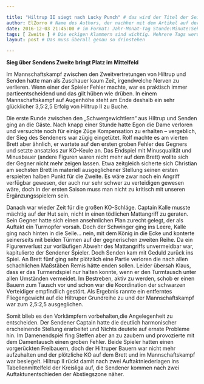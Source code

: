 ```yaml
---

title: "Hiltrup II siegt nach Lucky Punch" # das wird der Titel der Seite, am besten in Anführungszeichen (z.B. wenn er Sonderzeichen enthält)
author: ElZorro # Name des Authors, der nachher mit dem Artikel auf der Seite angezeigt wird; das ist unabhängig vom github-Benutzernamen
date: 2016-12-03 21:45:00 # im Format: Jahr-Monat-Tag Stunde:Minute:Sekunde, die Uhrzeit ist optional
tags: [ Zweite ] # Die eckigen Klammern sind wichtig. Mehrere Tags werden durch Kommas separiert
layout: post # Das muss überall genau so drinstehen

---
```

**Sieg über Sendens Zweite bringt Platz im Mittelfeld** 

Im Mannschaftskampf zwischen den Zweitvertretungen von Hiltrup und Senden hatte man als Zuschauer kaum Zeit, irgendwelche Nerven zu verlieren. Wenn einer der Spieler Fehler machte, war es praktisch immer partieentscheidend und das gilt hüben wie drüben. In einem Mannschaftskampf auf Augenhöhe steht am Ende deshalb ein sehr glücklicher 3,5:2,5 Erfolg von Hiltrup II zu Buche.
<!-- continue -->
Die erste Runde zwischen den „Schwergewichtlern“ aus Hiltrup und Senden ging an die Gäste. Nach knapp einer Stunde hatte Egon die Dame verloren und versuchte noch für einige Züge Kompensation zu erhalten – vergeblich, der Sieg des Sendeners war zügig eingetütet. Rolf machte es am vierten Brett aber ähnlich, er wartete auf den ersten groben Fehler des Gegners und setzte ansatzlos zur KO-Keule an. Das Endspiel mit Minusqualität und Minusbauer (andere Figuren waren nicht mehr auf dem Brett) wollte sich der Gegner nicht mehr zeigen lassen. Etwa zeitgleich sicherte sich Christian am sechsten Brett in materiell ausgeglichener Stellung seinen ersten erspielten halben Punkt für die Zweite. Es wäre zwar noch ein Angriff verfügbar gewesen, der auch nur sehr schwer zu verteidigen gewesen wäre, doch in der ersten Saison muss man nicht zu kritisch mit unseren Ergänzungsspielern sein.

Danach war wieder Zeit für die großen KO-Schläge. Captain Kalle musste mächtig auf der Hut sein, nicht in einen tödlichen Mattangriff zu geraten. Sein Gegner hatte sich einen ansehnlichen Plan zurecht gelegt, der als Auftakt ein Turmopfer vorsah. Doch der Schwinger ging ins Leere, Kalle ging nach hinten in die Seile... nein, mit dem König in die Ecke und konterte seinerseits mit beiden Türmen auf der gegnerischen zweiten Reihe. Da ein Figurenverlust zur vorläufigen Abwehr des Mattangriffs unvermeidbar war, kapitulierte der Sendener Spieler. Doch Senden kam mit Geduld zurück ins Spiel. An Brett fünf ging sehr plötzlich eine Partie verloren die nach allen schachlichen Maßstäben Remis hätte enden sollen. Leider übersah Klaus, dass er das Turmendspiel nur halten konnte, wenn er den Turmtausch unter allen Umständen vermeidet. Im Bestreben, aktiv zu werden, schob er einen Bauern zum Tausch vor und schon war die Koordination der schwarzen Verteidiger empfindlich gestört. Als Ergebnis rannte ein entferntes Fliegengewicht auf die Hiltruper Grundreihe zu und der Mannschaftskampf war zum 2,5:2,5 ausgeglichen.

Somit blieb es den Vorkämpfern vorbehalten,die Angelegenheit zu entscheiden. Der Sendener Captain hatte die deutlich harmonischer erscheinende Stellung erarbeitet und Nichts deutete auf ernste Probleme hin. Im Damenendspiel fing Steffen aber an zu zaubern und provozierte mit dem Damentausch einen groben Fehler. Beide Spieler hatten einen vorgerückten Freibauern, doch der Hiltruper Bauern war nicht mehr aufzuhalten und der plötzliche KO auf dem Brett und im Mannschaftskampf war besiegelt. Hiltrup II rückt damit nach zwei Auftaktniederlagen ins Tabellenmittelfeld der Kreisliga auf, die Sendener kommen nach zwei Auftaktunentschieden der Abstiegszone näher.
